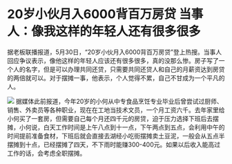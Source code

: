 

# 20岁小伙月入6000背百万房贷 当事人：像我这样的年轻人还有很多很多

据老板联播报道，5月30日，“20岁小伙月入6000背百万房贷”登上热搜。当事人回应争议表示，像他这样的年轻人应该还有很多很多，真的没那么惨。房子写了一个人的名字，但是可以办理共同还贷，只需要共同还贷人和自己的月薪资达到房贷的两倍就可以。对于摆摊一事，他表示，个人觉得不累，自己不甘成为一个平凡的人。

![](https://inews.gtimg.com/om_bt/OU1x2MMgxo3plQMBqgozqs4nj9wypx5TI86CxUAykPz8YAA/1000)
据媒体此前报道，今年20岁的小何从中专食品烹饪专业毕业后曾尝试过厨师、销售、外卖员等各种职业，现在在工地当技术文员，一个月工资六千。去年家里给小何买了一套房，但需要自己每个月还四千元的房贷，迫于压力选择下班后去摆摊，小何说，白天工作时间是上午八点到十一点，下午两点到五点，会利用中午的时间提前准备食材，下班后就会直接去湖经小吃街摆摊卖土豆泥，一般会从五点半摆摊到十点，已经摆摊了四天，不下雨时能赚300-400元。如果以后收入能高过工作的话，会考虑全职摆摊。

